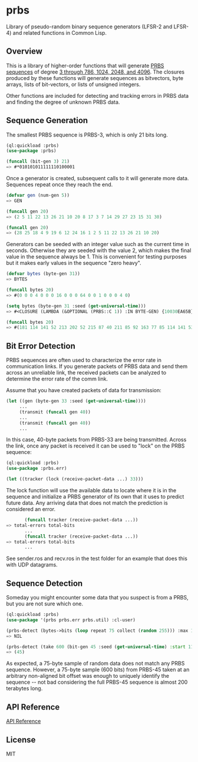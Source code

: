 # prbs

Library of pseudo-random binary sequence generators (LFSR-2 and
LFSR-4) and related functions in Common Lisp.

## Overview
 
This is a library of higher-order functions that will generate [PRBS
sequences](https://en.wikipedia.org/wiki/Pseudorandom_binary_sequence)
of degree [3 through 786, 1024, 2048, and
4096](http://courses.cse.tamu.edu/csce680/walker/lfsr_table.pdf).  The
closures produced by these functions will generate sequences as
bitvectors, byte arrays, lists of bit-vectors, or lists of unsigned
integers.

Other functions are included for detecting and tracking errors in PRBS
data and finding the degree of unknown PRBS data.

## Sequence Generation

The smallest PRBS sequence is PRBS-3, which is only 21 bits long.

~~~lisp
(ql:quickload :prbs)
(use-package :prbs)

(funcall (bit-gen 3) 21)
=> #*010101011111110100001

~~~

Once a generator is created, subsequent calls to it will generate more data. Sequences repeat once they reach the end.

~~~lisp
(defvar gen (num-gen 5))
=> GEN

(funcall gen 20)
=> (2 5 11 22 13 26 21 10 20 8 17 3 7 14 29 27 23 15 31 30)

(funcall gen 20)
=> (28 25 18 4 9 19 6 12 24 16 1 2 5 11 22 13 26 21 10 20)

~~~

Generators can be seeded with an integer value such as the current
time in seconds. Otherwise they are seeded with the value 2, which makes the
final value in the sequence always be 1. This is convenient for
testing purposes but it makes early values in the sequence "zero heavy".

~~~lisp
(defvar bytes (byte-gen 31))
=> BYTES

(funcall bytes 20)
=> #(0 0 0 4 0 0 0 16 0 0 0 64 0 0 1 0 0 0 4 0)

(setq bytes (byte-gen 31 :seed (get-universal-time)))
=> #<CLOSURE (LAMBDA (&OPTIONAL (PRBS::C 1)) :IN BYTE-GEN) {10030EA65B}>

(funcall bytes 20)
=> #(181 114 141 52 213 202 52 215 87 40 211 85 92 163 77 85 114 141 53 85)

~~~

## Bit Error Detection

PRBS sequences are often used to characterize the error rate in
communication links. If you generate packets of PRBS data and send
them across an unreliable link, the received packets can be analyzed
to determine the error rate of the comm link.

Assume that you have created packets of data for transmission:

~~~lisp
(let ((gen (byte-gen 33 :seed (get-universal-time))))
     ...
     (transmit (funcall gen 40))
     ...
     (transmit (funcall gen 40))
     ...

~~~     

In this case, 40-byte packets from PRBS-33 are being
transmitted. Across the link, once any packet is received it can be
used to "lock" on the PRBS sequence:

~~~lisp
(ql:quickload :prbs)
(use-package :prbs.err)

(let ((tracker (lock (receive-packet-data ...) 33)))

~~~

The lock function will use the available data to locate where it is in
the sequence and initialize a PRBS generator of its own that it uses
to predict future data. Any arriving data that does not match the
prediction is considered an error.

~~~lisp
       (funcall tracker (receive-packet-data ...))
=> total-errors total-bits
       ...
       (funcall tracker (receive-packet-data ...))
=> total-errors total-bits
       ...

~~~

See sender.ros and recv.ros in the test folder for an example that does this with UDP
datagrams.

## Sequence Detection

Someday you might encounter some data that you suspect is from a PRBS, but you are not sure which one.

~~~lisp
(ql:quickload :prbs)
(use-package '(prbs prbs.err prbs.util) :cl-user)

(prbs-detect (bytes->bits (loop repeat 75 collect (random 255))) :max 100)
=> NIL

(prbs-detect (take 600 (bit-gen 45 :seed (get-universal-time) :start 11)) :max 100)
=> (45)

~~~

As expected, a 75-byte sample of random data does not match any PRBS
sequence.  However, a 75-byte sample (600 bits) from PRBS-45 taken at
an arbitrary non-aligned bit offset was enough to uniquely identify
the sequence -- not bad considering the full PRBS-45 sequence is
almost 200 terabytes long.

## API Reference

[API Reference](http://htmlpreview.github.com/?http://github.com/jlowder/prbs/blob/master/doc/ref.html)

## License

MIT
